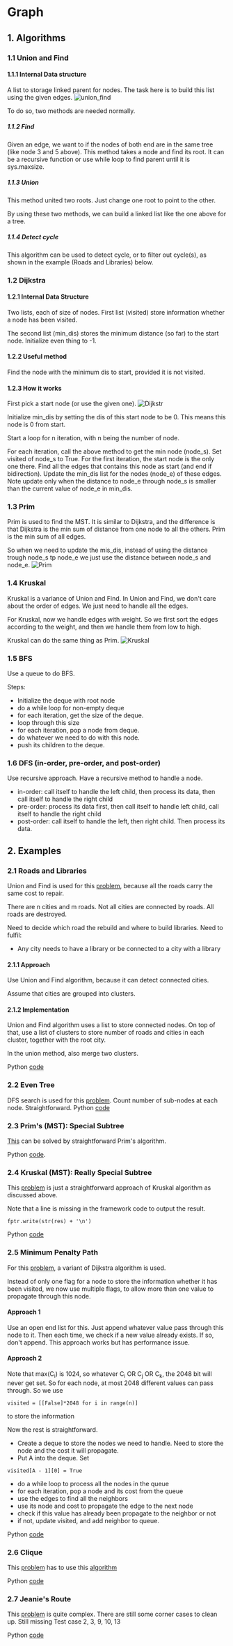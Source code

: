 # Graph
## 1. Algorithms
### 1.1 Union and Find

#### 1.1.1 Internal Data structure
A list to storage linked parent for nodes. The task here
is to build this list using the given edges.
![union_find](images/Union_find.png)

To do so, two methods are needed normally.
##### 1.1.2 Find
Given an edge, we want to if the nodes of both end are in the same 
tree (like node 3 and 5 above). This method takes a node and 
find its root. 
It can be a recursive function or use while loop to find 
parent until it is sys.maxsize. 

##### 1.1.3 Union
This method united two roots. Just change one root to point
to the other. 

By using these two methods, we can build a linked list like
the one above for a tree.

##### 1.1.4 Detect cycle
This algorithm can be used to detect cycle, or to filter out
cycle(s), as shown in the example (Roads and Libraries) below.

### 1.2 Dijkstra
#### 1.2.1 Internal Data Structure
Two lists, each of size of nodes.
First list (visited) store information whether a node has been visited. 

The second list (min_dis) stores the minimum distance (so far) to the start node. Initialize even thing to -1.

#### 1.2.2 Useful method
Find the node with the minimum dis to start, provided it is 
not visited. 

#### 1.2.3 How it works
First pick a start node (or use the given one).
![Dijkstr](images/Dijkstra.png)

Initialize min_dis by setting the dis of this start node to be 0. This means this node is 0 from start. 

Start a loop for n iteration, with n being the number of node.

For each iteration, call the above method to get the min node (node_s).
Set visited of node_s to True.
For the first iteration, the start node is the only one there.
Find all the edges that contains this node as start 
(and end if bidirection). 
Update the min_dis list for the nodes (node_e) of these edges.
Note update only when the distance to node_e through node_s is
smaller than the current value of node_e in min_dis.

### 1.3 Prim
Prim is used to find the MST. It is similar to Dijkstra, and the difference is 
that Dijkstra is the min sum of distance from one node to all the others.
Prim is the min sum of all edges.

So when we need to update the mis_dis, instead of using the distance trough node_s tp node_e
we just use the distance between node_s and node_e.
![Prim](images/prim.png)


### 1.4 Kruskal
Kruskal is a variance of Union and Find. In Union and Find, we don't care about the 
order of edges. We just need to handle all the edges.

For Kruskal, now we handle edges with weight. So we first sort the edges according to the
weight, and then we handle them from low to high.


Kruskal can do the same thing as Prim.
![Kruskal](images/kruskal.png)

### 1.5 BFS
Use a queue to do BFS.

Steps:
* Initialize the deque with root node
* do a while loop for non-empty deque
* for each iteration, get the size of the deque. 
* loop through this size
* for each iteration, pop a node from deque. 
* do whatever we need to do with this node.
* push its children to the deque.

### 1.6 DFS (in-order, pre-order, and post-order)
Use recursive approach. Have a recursive method to handle a node.

* in-order: call itself to handle the left child, then process its data, then call itself to handle the right child
* pre-order: process its data first, then call itself to handle left child, call itself to handle the right child
* post-order: call itself to handle the left, then right child. Then process its data.

## 2. Examples
### 2.1 Roads and Libraries
Union and Find is used for this [problem](https://www.hackerrank.com/challenges/torque-and-development/problem), because all the roads carry the
same cost to repair.

There are n cities and m roads. Not all cities are connected 
by roads. All roads are destroyed. 

Need to decide which road the rebuild and where to build 
libraries. Need to fulfil:
* Any city needs to
 have a library or be connected to a city with a library
 
#### 2.1.1 Approach
 Use Union and Find algorithm, because it can
 detect connected cities. 
 
 Assume that cities are grouped into clusters.
 
#### 2.1.2 Implementation
Union and Find algorithm uses a list to store 
 connected nodes. 
 On top of that, use a list of clusters to store number 
 of roads and cities in each cluster, together with the
 root city.
 
In the union method, also merge two clusters.

Python [code](roads_and_libraries.py)

### 2.2 Even Tree
DFS search is used for this [problem](https://www.hackerrank.com/challenges/even-tree/problem). Count number of sub-nodes at each node.
Straightforward.
Python [code](even_tree.py)

### 2.3 Prim's (MST): Special Subtree
[This](https://www.hackerrank.com/challenges/primsmstsub/problem) can be solved
by straightforward Prim's algorithm.

Python [code](prims_special_subtree.py). 

### 2.4 Kruskal (MST): Really Special Subtree
This [problem](https://www.hackerrank.com/challenges/kruskalmstrsub/problem) is just
a straightforward approach of Kruskal algorithm as discussed above.

Note that a line is missing in the framework code to output the result.

```fptr.write(str(res) + '\n')```

Python [code](kruskal_mst_really_special_subtree.py)

### 2.5 Minimum Penalty Path
For this [problem](https://www.hackerrank.com/challenges/beautiful-path/problem), a variant
of Dijkstra algorithm is used.

Instead of only one flag for a node to store the information whether it has been visited, 
we now use multiple flags, to allow more than one value to propagate through this node.
#### Approach 1
Use an open end list for this. Just append whatever value pass through this node to it.
Then each time, we check if a new value already exists. If so, don't append. This approach 
works but has performance issue.
#### Approach 2
Note that max(C<sub>i</sub>) is 1024, so whatever C<sub>i</sub> OR C<sub>j</sub> OR C<sub>k</sub>, 
the 2048 bit will never get set. So for each node, at most 2048 different values can 
pass through. So we use 
```
visited = [[False]*2048 for i in range(n)]
```
to store the information

Now the rest is straightforward. 

* Create a deque to store the nodes we need to handle. Need to store the node and the cost 
it will propagate.
* Put A into the deque. Set 
```buildoutcfg
visited[A - 1][0] = True
```
* do a while loop to process all the nodes in the queue
* for each iteration, pop a node and its cost from the queue
* use the edges to find all the neighbors
* use its node and cost to propagate the edge to the next node
* check if this value has already been propagate to the neighbor or not
* if not, update visited, and add neighbor to queue.

Python [code](minimum_penalty_path.py)

### 2.6 Clique
This [problem](https://www.hackerrank.com/challenges/clique/problem) has to use this [algorithm](https://en.wikipedia.org/wiki/Tur%C3%A1n_graph)

Python [code](clique.py)

### 2.7 Jeanie's Route
This [problem](https://www.hackerrank.com/challenges/jeanies-route/problem) is quite complex. 
There are still some corner cases to clean up.
Still missing Test case 2, 3, 9, 10, 13

Python [code](jeanies_route.py)


